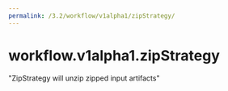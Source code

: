 ```yaml
---
permalink: /3.2/workflow/v1alpha1/zipStrategy/
---
```


# workflow.v1alpha1.zipStrategy

"ZipStrategy will unzip zipped input artifacts"